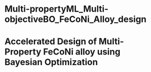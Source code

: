 # Multi-propertyML_Multi-objectiveBO_FeCoNi_Alloy_design

# Accelerated Design of Multi-Property FeCoNi alloy using Bayesian Optimization


